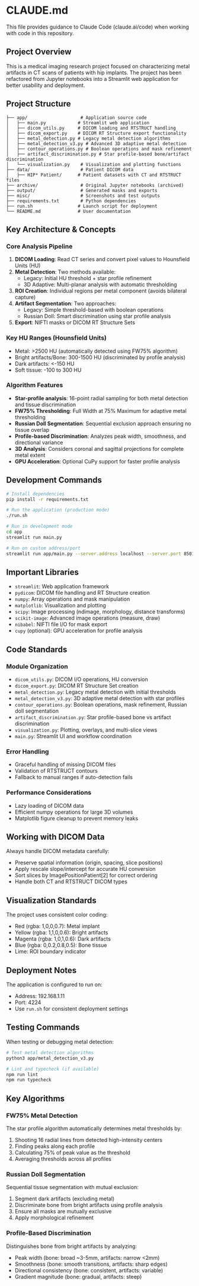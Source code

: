 # CLAUDE.md

This file provides guidance to Claude Code (claude.ai/code) when working with code in this repository.

## Project Overview

This is a medical imaging research project focused on characterizing metal artifacts in CT scans of patients with hip implants. The project has been refactored from Jupyter notebooks into a Streamlit web application for better usability and deployment.

## Project Structure

```
├── app/                    # Application source code
│   ├── main.py            # Streamlit web application
│   ├── dicom_utils.py     # DICOM loading and RTSTRUCT handling
│   ├── dicom_export.py    # DICOM RT Structure export functionality
│   ├── metal_detection.py # Legacy metal detection algorithms
│   ├── metal_detection_v3.py # Advanced 3D adaptive metal detection
│   ├── contour_operations.py # Boolean operations and mask refinement
│   ├── artifact_discrimination.py # Star profile-based bone/artifact discrimination
│   └── visualization.py    # Visualization and plotting functions
├── data/                   # Patient DICOM data
│   ├── HIP* Patient/      # Patient datasets with CT and RTSTRUCT files
├── archive/                # Original Jupyter notebooks (archived)
├── output/                 # Generated masks and exports
├── misc/                   # Screenshots and test outputs
├── requirements.txt        # Python dependencies
├── run.sh                 # Launch script for deployment
└── README.md              # User documentation
```

## Key Architecture & Concepts

### Core Analysis Pipeline
1. **DICOM Loading**: Read CT series and convert pixel values to Hounsfield Units (HU)
2. **Metal Detection**: Two methods available:
   - Legacy: Initial HU threshold + star profile refinement
   - 3D Adaptive: Multi-planar analysis with automatic thresholding
3. **ROI Creation**: Individual regions per metal component (avoids bilateral capture)
4. **Artifact Segmentation**: Two approaches:
   - Legacy: Simple threshold-based with boolean operations
   - Russian Doll: Smart discrimination using star profile analysis
5. **Export**: NIFTI masks or DICOM RT Structure Sets

### Key HU Ranges (Hounsfield Units)
- Metal: >2500 HU (automatically detected using FW75% algorithm)
- Bright artifacts/Bone: 300-1500 HU (discriminated by profile analysis)
- Dark artifacts: <-150 HU
- Soft tissue: -100 to 300 HU

### Algorithm Features
- **Star-profile analysis**: 16-point radial sampling for both metal detection and tissue discrimination
- **FW75% Thresholding**: Full Width at 75% Maximum for adaptive metal thresholding
- **Russian Doll Segmentation**: Sequential exclusion approach ensuring no tissue overlap
- **Profile-based Discrimination**: Analyzes peak width, smoothness, and directional variance
- **3D Analysis**: Considers coronal and sagittal projections for complete metal extent
- **GPU Acceleration**: Optional CuPy support for faster profile analysis

## Development Commands

```bash
# Install dependencies
pip install -r requirements.txt

# Run the application (production mode)
./run.sh

# Run in development mode
cd app
streamlit run main.py

# Run on custom address/port
streamlit run app/main.py --server.address localhost --server.port 8501
```

## Important Libraries

- `streamlit`: Web application framework
- `pydicom`: DICOM file handling and RT Structure creation
- `numpy`: Array operations and mask manipulation
- `matplotlib`: Visualization and plotting
- `scipy`: Image processing (ndimage, morphology, distance transforms)
- `scikit-image`: Advanced image operations (measure, draw)
- `nibabel`: NIFTI file I/O for mask export
- `cupy` (optional): GPU acceleration for profile analysis

## Code Standards

### Module Organization
- `dicom_utils.py`: DICOM I/O operations, HU conversion
- `dicom_export.py`: DICOM RT Structure Set creation
- `metal_detection.py`: Legacy metal detection with initial thresholds
- `metal_detection_v3.py`: 3D adaptive metal detection with star profiles
- `contour_operations.py`: Boolean operations, mask refinement, Russian doll segmentation
- `artifact_discrimination.py`: Star profile-based bone vs artifact discrimination
- `visualization.py`: Plotting, overlays, and multi-slice views
- `main.py`: Streamlit UI and workflow coordination

### Error Handling
- Graceful handling of missing DICOM files
- Validation of RTSTRUCT contours
- Fallback to manual ranges if auto-detection fails

### Performance Considerations
- Lazy loading of DICOM data
- Efficient numpy operations for large 3D volumes
- Matplotlib figure cleanup to prevent memory leaks

## Working with DICOM Data

Always handle DICOM metadata carefully:
- Preserve spatial information (origin, spacing, slice positions)
- Apply rescale slope/intercept for accurate HU conversion
- Sort slices by ImagePositionPatient[2] for correct ordering
- Handle both CT and RTSTRUCT DICOM types

## Visualization Standards

The project uses consistent color coding:
- Red (rgba: 1,0,0,0.7): Metal implant
- Yellow (rgba: 1,1,0,0.6): Bright artifacts
- Magenta (rgba: 1,0,1,0.6): Dark artifacts
- Blue (rgba: 0,0.2,0.8,0.5): Bone tissue
- Lime: ROI boundary indicator

## Deployment Notes

The application is configured to run on:
- Address: 192.168.1.11
- Port: 4224
- Use `run.sh` for consistent deployment settings

## Testing Commands

When testing or debugging metal detection:
```bash
# Test metal detection algorithms
python3 app/metal_detection_v3.py

# Lint and typecheck (if available)
npm run lint
npm run typecheck
```

## Key Algorithms

### FW75% Metal Detection
The star profile algorithm automatically determines metal thresholds by:
1. Shooting 16 radial lines from detected high-intensity centers
2. Finding peaks along each profile
3. Calculating 75% of peak value as the threshold
4. Averaging thresholds across all profiles

### Russian Doll Segmentation
Sequential tissue segmentation with mutual exclusion:
1. Segment dark artifacts (excluding metal)
2. Discriminate bone from bright artifacts using profile analysis
3. Ensure all masks are mutually exclusive
4. Apply morphological refinement

### Profile-Based Discrimination
Distinguishes bone from bright artifacts by analyzing:
- Peak width (bone: broad ~3-5mm, artifacts: narrow <2mm)
- Smoothness (bone: smooth transitions, artifacts: sharp edges)
- Directional consistency (bone: consistent, artifacts: variable)
- Gradient magnitude (bone: gradual, artifacts: steep)